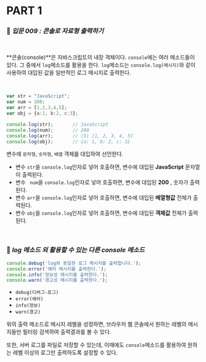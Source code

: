 # PART 1

###  :pencil: ***입문 009 :  콘솔로 자료형 출력하기***

<br>

**콘솔(console)**은 자바스크립트의 내장 객체이다. `console`에는 여러 메소드들이 있다. 그 중에서 `log`메소드를 활용을 한다. `log`메소드는 `console.log(메시지)`와 같이 사용하여 대입된 값을 일반적인 로그 메시지로 출력한다.

<br>

```javascript
var str = "JavaScript";
var num = 200;
var arr = [1,2,3,4,5];
var obj = {a:1, b:2, c:3};

console.log(str);		// JavaScript
console.log(num);		// 200
console.log(arr);		// (5) [1, 2, 3, 4, 5]
console.log(obj);		// {a: 1, b: 2, c: 3}
```

변수에 `문자형`, `숫자형`, `배열` 객체를 대입하여 선언한다.

- 변수 `str`을 `console.log`인자로 넣어 호출하면, 변수에 대입된 **JavaScript** 문자열이 출력된다.
- 변수 ` num`을 `console.log`인자로 넣어 호출하면, 변수에 대입된 **200** , 숫자가 출력된다.
- 변수 `arr`을 `console.log`인자로 넣어 호출하면, 변수에 대입된 **배열형값** 전체가 출력된다.
- 변수 `obj`을 `console.log`인자로 넣어 호출하면, 변수에 대입된 **객체값** 전체가 출력된다.

<br>

### :diamond_shape_with_a_dot_inside: _log 메소드 외 활용할 수 있는 다른 console 메소드_

```javascript
console.debug('log와 동일한 로그 메시지를 출력합니다.');
console.error('에러 메시지를 출력한다.');
console.info('정보성 메시지를 출력한다.');
console.warn('경고성 메시지를 출력한다.');
```

- `debug(디버그-로그)`
- `error(에러)`
- `info(정보)`
- `warn(경고)`

위의 출력 메소드로 메시지 레벨을 성정하면, 브라우저 웹 콘솔에서 원하는 레벨의 메시지들만 필터링 검색하여 출력결과를 볼 수 있다.

또한, 서버 로그를 파일로 저장할 수 있는데, 이때에도 `console`메소드를 활용하여 원하는 레벨 이상의 로그만 출력하도록 설정할 수 있다.

